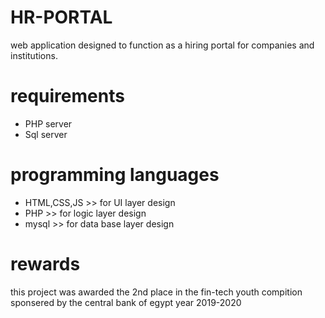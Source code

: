 # HR-PORTAL

web application designed to function as a hiring portal for companies and institutions.

# requirements
- PHP server
- Sql server

# programming languages

- HTML,CSS,JS >> for UI layer design
- PHP >> for logic layer design
- mysql >> for data base layer design

# rewards

this project was awarded the 2nd place in the fin-tech youth compition sponsered by the central bank of egypt year 2019-2020
